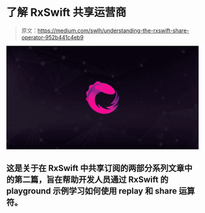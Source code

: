 # 了解 RxSwift 共享运营商

> 原文：<https://medium.com/swlh/understanding-the-rxswift-share-operator-952b441c4eb9>

![](img/33153ba3646fd8ec84da13a07b11d876.png)

## 这是关于在 RxSwift 中共享订阅的两部分系列文章中的第二篇，旨在帮助开发人员通过 RxSwift 的 playground 示例学习如何使用 replay 和 share 运算符。